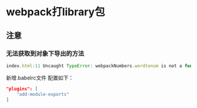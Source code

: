 # webpack打library包

## 注意

### 无法获取到对象下导出的方法

```js
index.html:11 Uncaught TypeError: webpackNumbers.wordtonum is not a function
```

新增.babelrc文件 配置如下：

```json
"plugins": [
    "add-module-exports"
]
```
